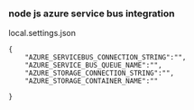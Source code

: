 ### node js azure service bus integration

local.settings.json

```
{
    "AZURE_SERVICEBUS_CONNECTION_STRING":"",
    "AZURE_SERVICE_BUS_QUEUE_NAME":"",
    "AZURE_STORAGE_CONNECTION_STRING":"",
    "AZURE_STORAGE_CONTAINER_NAME":""
    
}
```